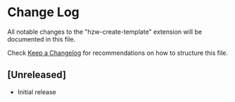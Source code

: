 # Change Log

All notable changes to the "hzw-create-template" extension will be documented in this file.

Check [Keep a Changelog](http://keepachangelog.com/) for recommendations on how to structure this file.

## [Unreleased]

- Initial release